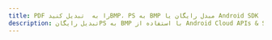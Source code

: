 ---title: PDF را به  تبدیل کنیدBMP، PS به BMP مبدل رایگان یا Android SDKdescription: تبدیل رایگانPS به BMP با استفاده از Android Cloud APIs & SDK همچنین اسناد PDF را در Cloud ایجاد، ویرایش و رندر کنید.---